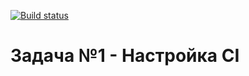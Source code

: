 
[![Build status](https://ci.appveyor.com/api/projects/status/loia58uvgjrlepws?svg=true)](https://ci.appveyor.com/project/QALevina/avto2)

# Задача №1 - Настройка CI